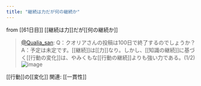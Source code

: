 ```yaml
---
title: "継続は力だが何の継続か"
---
```


from [[61日目]]
[[継続は力]]だが[[何の継続か]]
> [@Qualia_san](https://twitter.com/Qualia_san/status/1607398066981851142?s=20&t=hGgjSnrVuuQBtedWoEVPGg): Q：クオリアさんの投稿は100日で終了するのでしょうか？
> A：予定は未定です。[[継続]]は[[力]]なり。しかし、[[知識の継続]]に基づく[[行動の変化]]は、やみくもな[[行動の継続]]よりも強い力である。(1/2)
> ![image](https://pbs.twimg.com/media/Fk6fi8laYAIeNc6.png)

[[行動]]の[[変化]]
関連: [[一貫性]]
